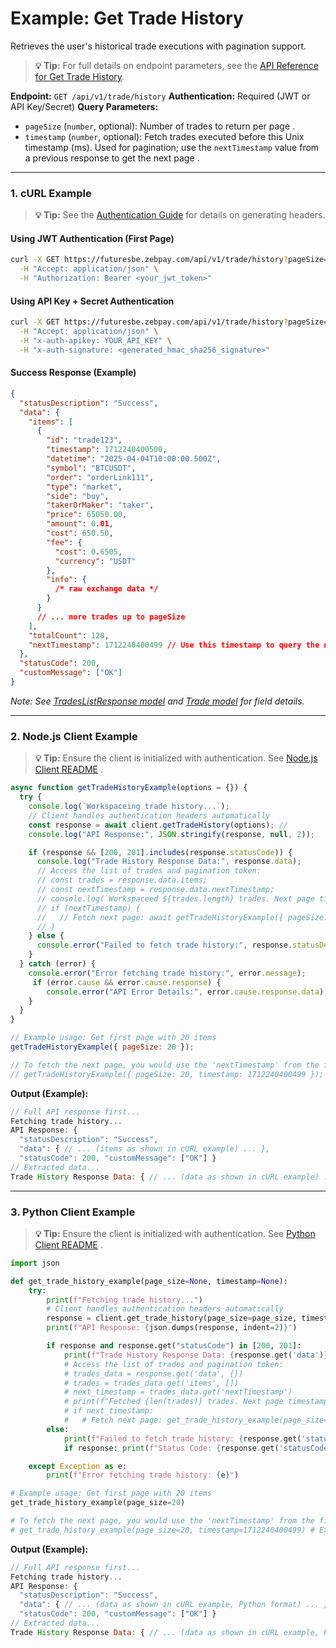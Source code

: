 # Example: Get Trade History

Retrieves the user's historical trade executions with pagination support.

> **💡 Tip:** For full details on endpoint parameters, see the [API Reference for Get Trade History](../../../reference-docs/private-endpoints/trade.md#get-trade-history).

**Endpoint:** `GET /api/v1/trade/history`
**Authentication:** Required (JWT or API Key/Secret)
**Query Parameters:**

* `pageSize` (`number`, optional): Number of trades to return per page .
* `timestamp` (`number`, optional): Fetch trades executed before this Unix timestamp (ms). Used for pagination; use the `nextTimestamp` value from a previous response to get the next page .

-----

### 1. cURL Example

> **💡 Tip:** See the [Authentication Guide](../../../reference-docs/authentication.md) for details on generating headers.

#### Using JWT Authentication (First Page)

```bash
curl -X GET https://futuresbe.zebpay.com/api/v1/trade/history?pageSize=20 \
  -H "Accept: application/json" \
  -H "Authorization: Bearer <your_jwt_token>"
````

#### Using API Key + Secret Authentication

```bash
curl -X GET https://futuresbe.zebpay.com/api/v1/trade/history?pageSize=20 \
  -H "Accept: application/json" \
  -H "x-auth-apikey: YOUR_API_KEY" \
  -H "x-auth-signature: <generated_hmac_sha256_signature>"
```

#### Success Response (Example)

```json
{
  "statusDescription": "Success",
  "data": {
    "items": [
      {
        "id": "trade123",
        "timestamp": 1712240400500,
        "datetime": "2025-04-04T10:00:00.500Z",
        "symbol": "BTCUSDT",
        "order": "orderLink111",
        "type": "market",
        "side": "buy",
        "takerOrMaker": "taker",
        "price": 65050.00,
        "amount": 0.01,
        "cost": 650.50,
        "fee": {
          "cost": 0.6505,
          "currency": "USDT"
        },
        "info": {
          /* raw exchange data */
        }
      }
      // ... more trades up to pageSize
    ],
    "totalCount": 120,
    "nextTimestamp": 1712240400499 // Use this timestamp to query the next page
  },
  "statusCode": 200,
  "customMessage": ["OK"]
}
```

*Note: See [TradesListResponse model](../../../reference-docs/data-models.md#tradeslistresponse) and [Trade model](../../../reference-docs/data-models.md#trade) for field details.*

-----

### 2\. Node.js Client Example

> **💡 Tip:** Ensure the client is initialized with authentication. See [Node.js Client README](../../../clients/http/node/README.md) .

```javascript
async function getTradeHistoryExample(options = {}) {
  try {
    console.log(`Workspaceing trade history...`);
    // Client handles authentication headers automatically
    const response = await client.getTradeHistory(options); //
    console.log("API Response:", JSON.stringify(response, null, 2));

    if (response && [200, 201].includes(response.statusCode)) {
      console.log("Trade History Response Data:", response.data);
      // Access the list of trades and pagination token:
      // const trades = response.data.items;
      // const nextTimestamp = response.data.nextTimestamp;
      // console.log(`Workspaceed ${trades.length} trades. Next page timestamp: ${nextTimestamp}`);
      // if (nextTimestamp) {
      //   // Fetch next page: await getTradeHistoryExample({ pageSize: options.pageSize, timestamp: nextTimestamp });
      // }
    } else {
      console.error("Failed to fetch trade history:", response.statusDescription);
    }
  } catch (error) {
    console.error("Error fetching trade history:", error.message);
     if (error.cause && error.cause.response) {
        console.error("API Error Details:", error.cause.response.data);
    }
  }
}

// Example usage: Get first page with 20 items
getTradeHistoryExample({ pageSize: 20 });

// To fetch the next page, you would use the 'nextTimestamp' from the first response:
// getTradeHistoryExample({ pageSize: 20, timestamp: 1712240400499 }); // Example timestamp
```

**Output (Example):**

```js
// Full API response first...
Fetching trade history...
API Response: {
  "statusDescription": "Success",
  "data": { // ... (items as shown in cURL example) ... },
  "statusCode": 200, "customMessage": ["OK"] }
// Extracted data...
Trade History Response Data: { // ... (data as shown in cURL example) ... }
```

-----

### 3\. Python Client Example

> **💡 Tip:** Ensure the client is initialized with authentication. See [Python Client README](../../../clients/http/python/README.md) .

```python
import json

def get_trade_history_example(page_size=None, timestamp=None):
    try:
        print(f"Fetching trade history...")
        # Client handles authentication headers automatically
        response = client.get_trade_history(page_size=page_size, timestamp=timestamp) #
        print(f"API Response: {json.dumps(response, indent=2)}")

        if response and response.get("statusCode") in [200, 201]:
            print(f"Trade History Response Data: {response.get('data')}")
            # Access the list of trades and pagination token:
            # trades_data = response.get('data', {})
            # trades = trades_data.get('items', [])
            # next_timestamp = trades_data.get('nextTimestamp')
            # print(f"Fetched {len(trades)} trades. Next page timestamp: {next_timestamp}")
            # if next_timestamp:
            #   # Fetch next page: get_trade_history_example(page_size=page_size, timestamp=next_timestamp)
        else:
            print(f"Failed to fetch trade history: {response.get('statusDescription')}")
            if response: print(f"Status Code: {response.get('statusCode')}")

    except Exception as e:
        print(f"Error fetching trade history: {e}")

# Example usage: Get first page with 20 items
get_trade_history_example(page_size=20)

# To fetch the next page, you would use the 'nextTimestamp' from the first response:
# get_trade_history_example(page_size=20, timestamp=1712240400499) # Example timestamp
```

**Output (Example):**

```js
// Full API response first...
Fetching trade history...
API Response: {
  "statusDescription": "Success",
  "data": { // ... (data as shown in cURL example, Python format) ... },
  "statusCode": 200, "customMessage": ["OK"] }
// Extracted data...
Trade History Response Data: { // ... (data as shown in cURL example, Python format) ... }
```
